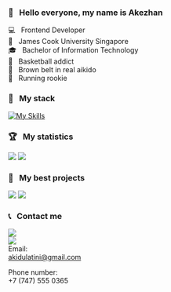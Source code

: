 ### 👋 &nbsp; Hello everyone, my name is Akezhan

💻 &nbsp; Frontend Developer   
🏫 &nbsp; James Cook University Singapore  
🎓 &nbsp; Bachelor of Information Technology  
🏀 &nbsp; Basketball addict  
👘 &nbsp; Brown belt in real aikido  
🏃 &nbsp; Running rookie


### 🔨 &nbsp; My stack
[![My Skills](https://skillicons.dev/icons?i=mongodb,express,react,nodejs,next,typescript,sass,vite,redux,git,tailwind,html,css,js,github,figma,webpack,jest,gulp,vue,nuxt)](https://skillicons.dev)


### 🏆 &nbsp; My statistics
<img src="https://github-readme-stats.vercel.app/api?username=akezhanbexeitov&show_icons=true&theme=dark"/>
<img src="https://github-readme-stats.vercel.app/api/top-langs?username=akezhanbexeitov&layout=compact&theme=dark"/>


### 💎 &nbsp; My best projects
<img src="https://github-readme-stats.vercel.app/api/pin/?username=akezhanbexeitov&repo=threads-clone&theme=dark"/>
<img src="https://github-readme-stats.vercel.app/api/pin/?username=akezhanbexeitov&repo=react-burger&theme=dark"/>

### 📞 &nbsp; Contact me
[![](https://img.shields.io/badge/linkedin-%230077B5.svg?style=for-the-badge&logo=linkedin)](https://www.linkedin.com/in/akezhan-bexeitov/)  
[![](https://img.shields.io/badge/Instagram-E4405F?style=for-the-badge&logo=instagram&logoColor=white)](https://www.instagram.com/akezhanbex/)  
Email:  
akidulatini@gmail.com

Phone number:  
+7 (747) 555 0365
